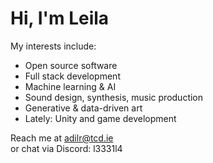 # Hi, I'm Leila

My interests include:  
- Open source software  
- Full stack development  
- Machine learning & AI  
- Sound design, synthesis, music production  
- Generative & data-driven art  
- Lately: Unity and game development

Reach me at [adilr@tcd.ie](mailto:adilr@tcd.ie)  
or chat via Discord: l3331l4
